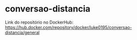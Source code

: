 # conversao-distancia
Link do repositório no DockerHub: https://hub.docker.com/repository/docker/luke0195/conversao-distancia/general
